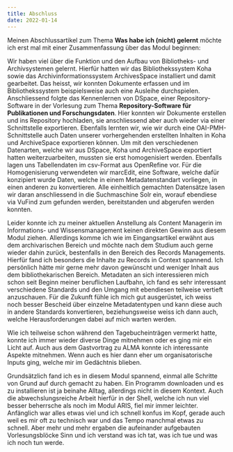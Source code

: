 ```yaml
---
title: Abschluss
date: 2022-01-14
---
```


Meinen Abschlussartikel zum Thema **Was habe ich (nicht) gelernt** möchte ich erst mal mit einer Zusammenfassung über das Modul beginnen: 

Wir haben viel über die Funktion und den Aufbau von Bibliotheks- und Archivsystemen gelernt. Hierfür hatten wir das Bibliothekssystem Koha sowie das Archivinformationssystem ArchivesSpace installiert und damit gearbeitet. Das heisst, wir konnten Dokumente erfassen und im Bibliothekssystem beispielsweise auch eine Ausleihe durchspielen. 
Anschliessend folgte das Kennenlernen von DSpace, einer Repository-Software in der Vorlesung zum Thema **Repository-Software für Publikationen und Forschungsdaten**. Hier konnten wir Dokumente erstellen und ins Repository hochladen, sie anschliessend aber auch wieder via einer Schnittstelle exportieren. Ebenfalls lernten wir, wie wir durch eine OAI-PMH-Schnittstelle auch Daten unserer vorhergehenden erstellten Inhalten in Koha und ArchiveSpace exportieren können. Um mit den verschiedenen Datenarten, welche wir aus DSpace, Koha und ArchiveSpace exportiert hatten weiterzuarbeiten, mussten sie erst homogenisiert werden. Ebenfalls lagen uns Tabellendaten im csv-Format aus OpenRefine vor. Für die Homogenisierung verwendeten wir marcEdit, eine Software, welche dafür konzipiert wurde Daten, welche in einem Metadatenstandart vorliegen, in einen anderen zu konvertieren. Alle einheitlich gemachten Datensätze lasen wir daran anschliessend in die Suchmaschine Solr ein, worauf ebendiese via VuFind zum gefunden werden, bereitstanden und abgerufen werden konnten. 

Leider konnte ich zu meiner aktuellen Anstellung als Content Managerin im Informations- und Wissensmanagement keinen direkten Gewinn aus diesem Modul ziehen. Allerdings komme ich wie im Eingangsartikel erwähnt aus dem archivarischen Bereich und möchte nach dem Studium auch gerne wieder dahin zurück, bestenfalls in den Bereich des Records Managements. Hierfür fand ich besonders die Inhalte zu Records in Context spannend. Ich persönlich hätte mir gerne mehr davon gewünscht und weniger Inhalt aus dem bibliothekarischen Bereich. Metadaten an sich interessieren mich schon seit Beginn meiner beruflichen Laufbahn, ich fand es sehr interessant verschiedene Standards und den Umgang mit ebendiesen teilweise vertieft anzuschauen. Für die Zukunft fühle ich mich gut ausgerüstet, ich weiss noch besser Bescheid über einzelne Metadatentypen und kann diese auch in andere Standards konvertieren, beziehungsweise weiss ich dann auch, welche Herausforderungen dabei auf mich warten werden. 

Wie ich teilweise schon während den Tagebucheinträgen vermerkt hatte, konnte ich immer wieder diverse Dinge mitnehmen oder es ging mir ein Licht auf. Auch aus dem Gastvortrag zu ALMA konnte ich interessante Aspekte mitnehmen. Wenn auch es hier dann eher um organisatorische Inputs ging, welche mir im Gedächtnis blieben. 

Grundsätzlich fand ich es in diesem Modul spannend, einmal alle Schritte von Grund auf durch gemacht zu haben. Ein Programm downloaden und es zu installieren ist ja beinahe Alltag, allerdings nicht in diesem Kontext. Auch die abwechslungsreiche Arbeit hierfür in der Shell, welche ich nun viel besser beherrsche als noch im Modul ARIS, fiel mir immer leichter. Anfänglich war alles etwas viel und ich schnell konfus im Kopf, gerade auch weil es mir oft zu technisch war und das Tempo manchmal etwas zu schnell. Aber mehr und mehr ergaben die aufeinander aufgebauten Vorlesungsblöcke Sinn und ich verstand was ich tat, was ich tue und was ich noch tun werde. 

